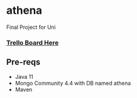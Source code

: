 # athena
Final Project for Uni

### [Trello Board Here](https://trello.com/b/h3yiRY7Z/final-project)

## Pre-reqs
 - Java 11
 - Mongo Community 4.4 with DB named athena
 - Maven
